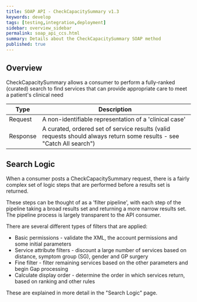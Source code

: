 ```yaml
---
title: SOAP API - CheckCapacitySummary v1.3
keywords: develop
tags: [testing,integration,deployment]
sidebar: overview_sidebar
permalink: soap_api_ccs.html
summary: Details about the CheckCapacitySummary SOAP method
published: true
---
```


## Overview

CheckCapacitySummary allows a consumer to perform a fully-ranked (curated) search to find services that can provide appropriate care to meet a patient's clinical need

| Type    |   Description                                                                                                          |
|---------|------------------------------------------------------------------------------------------------------------------------|
| Request | A non-identifiable representation of a 'clinical case'                                                                 |
| Response | A curated, ordered set of service results (valid requests should always return some results - see "Catch All search") |

## Search Logic

When a consumer posts a CheckCapacitySummary request, there is a fairly complex set of logic steps that are performed before a results set is returned.

These steps can be thought of as a 'filter pipeline', with each step of the pipeline taking a broad results set and returning a more narrow results set. The pipeline process is largely transparent to the API consumer.

There are several different types of filters that are applied:

* Basic permissions - validate the XML, the account permissions and some initial parameters
* Service attribute filters - discount a large number of services based on distance, symptom group (SG), gender and GP surgery
* Fine filter - filter remaining services based on the other parameters and begin Gap processing
* Calculate display order - determine the order in which services return, based on ranking and other rules

These are explained in more detail in the "Search Logic" page.
